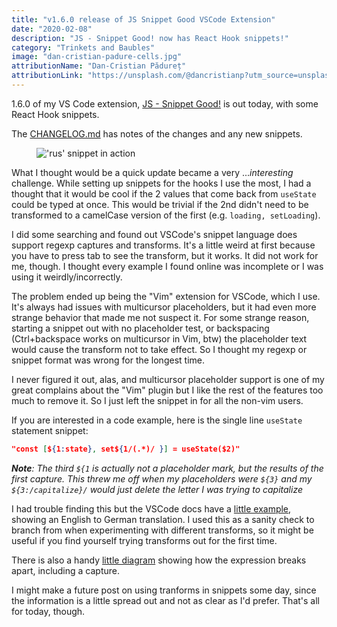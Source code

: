 ```yaml
---
title: "v1.6.0 release of JS Snippet Good VSCode Extension"
date: "2020-02-08"
description: "JS - Snippet Good! now has React Hook snippets!"
category: "Trinkets and Baubles"
image: "dan-cristian-padure-cells.jpg"
attributionName: "Dan-Cristian Pădureț"
attributionLink: "https://unsplash.com/@dancristianp?utm_source=unsplash&amp;utm_medium=referral&amp;utm_content=creditCopyText"
---
```


1.6.0 of my VS Code extension, [JS - Snippet Good!](https://marketplace.visualstudio.com/items?itemName=jimmydc.js--snippet-good) is out today, with some React Hook snippets.

The [CHANGELOG.md](https://github.com/Jimmydalecleveland/js--snippet-good/blob/master/CHANGELOG.md) has notes of the changes and any new snippets.

<figure>
  <img src="/assets/snippet-rus.gif" alt="'rus' snippet in action"></img>
</figure>

What I thought would be a quick update became a very ..._interesting_ challenge. While setting up snippets for the hooks I use the most, I had a thought that it would be cool if the 2 values that come back from `useState` could be typed at once. This would be trivial if the 2nd didn't need to be transformed to a camelCase version of the first (e.g. `loading, setLoading`).

I did some searching and found out VSCode's snippet language does support regexp captures and transforms. It's a little weird at first because you have to press tab to see the transform, but it works. It did not work for me, though. I thought every example I found online was incomplete or I was using it weirdly/incorrectly.

The problem ended up being the "Vim" extension for VSCode, which I use. It's always had issues with multicursor placeholders, but it had even more strange behavior that made me not suspect it. For some strange reason, starting a snippet out with no placeholder test, or backspacing (Ctrl+backspace works on multicursor in Vim, btw) the placeholder text would cause the transform not to take effect. So I thought my regexp or snippet format was wrong for the longest time.

I never figured it out, alas, and multicursor placeholder support is one of my great complains about the "Vim" plugin but I like the rest of the features too much to remove it. So I just left the snippet in for all the non-vim users.

If you are interested in a code example, here is the single line `useState` statement snippet:

```json
"const [${1:state}, set${1/(.*)/ }] = useState($2)"
```

_**Note**: The third `${1` is actually not a placeholder mark, but the results of the first capture. This threw me off when my placeholders were `${3}` and my `${3:/capitalize}/` would just delete the letter I was trying to capitalize_

I had trouble finding this but the VSCode docs have a [little example](https://code.visualstudio.com/updates/v1_25#_snippet-placeholder-transformations), showing an English to German translation. I used this as a sanity check to branch from when experimenting with different transforms, so it might be useful if you find yourself trying transforms out for the first time.

There is also a handy [little diagram](https://code.visualstudio.com/docs/editor/userdefinedsnippets#_variable-transforms) showing how the expression breaks apart, including a capture.

I might make a future post on using tranforms in snippets some day, since the information is a little spread out and not as clear as I'd prefer. That's all for today, though.
